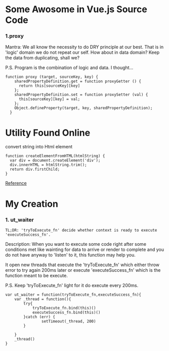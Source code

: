 # Some Awosome in Vue.js Source Code
### 1.proxy
Mantra: We all know the necessity to do DRY principle at our best. That is in 'logic' domain we do not repeat our self. How about in data domain? Keep the data from duplicating, shall we?

P.S. Program is the combination of logic and data. I thought...
```
function proxy (target, sourceKey, key) {
    sharedPropertyDefinition.get = function proxyGetter () {
      return this[sourceKey][key]
    };
    sharedPropertyDefinition.set = function proxySetter (val) {
      this[sourceKey][key] = val;
    };
    Object.defineProperty(target, key, sharedPropertyDefinition);
  }
```
# Utility Found Online
convert string into Html element
```
function createElementFromHTML(htmlString) {
  var div = document.createElement('div');
  div.innerHTML = htmlString.trim();
  return div.firstChild; 
}
```
 [Reference](https://stackoverflow.com/questions/494143/creating-a-new-dom-element-from-an-html-string-using-built-in-dom-methods-or-pro)
# My Creation
### 1. ut_waiter
```
TL;DR: 'tryToExecute_fn' decide whether context is ready to execute 'executeSuccess_fn'.
```
Description: When you want to execute some code right after some conditions met like wainting for data to arrive or render to complete and 
you do not have anyway to 'listen' to it, this function may help you.

It open new threads that execute the 'tryToExecute_fn' which either throw error to try again 200ms later or execute 'executeSuccess_fn' which is the function meant to be execute.

P.S. Keep 'tryToExecute_fn' light for it do execute every 200ms.
	
```
var ut_waiter = function(tryToExecute_fn,executeSuccess_fn){
	var _thread = function(){
		try{
			tryToExecute_fn.bind(this)()
			executeSuccess_fn.bind(this)()
		}catch (err) {
        		setTimeout(_thread, 200)
		}
		
	}
	_thread()
}
```
